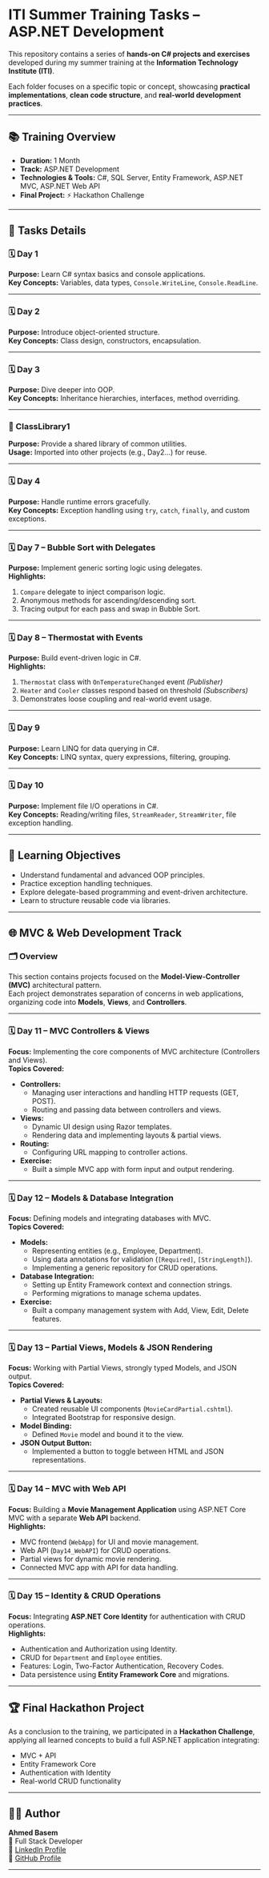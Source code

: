 # ITI Summer Training Tasks – ASP.NET Development

This repository contains a series of **hands-on C# projects and exercises** developed during my summer training at the **Information Technology Institute (ITI)**.

Each folder focuses on a specific topic or concept, showcasing **practical implementations**, **clean code structure**, and **real-world development practices**.

---

## 📚 Training Overview

- **Duration:** 1 Month  
- **Track:** ASP.NET Development  
- **Technologies & Tools:** C#, SQL Server, Entity Framework, ASP.NET MVC, ASP.NET Web API  
- **Final Project:** ⚡ Hackathon Challenge

---

## 🧩 Tasks Details

### 🗓️ Day 1
**Purpose:** Learn C# syntax basics and console applications.  
**Key Concepts:** Variables, data types, `Console.WriteLine`, `Console.ReadLine`.

---

### 🗓️ Day 2
**Purpose:** Introduce object-oriented structure.  
**Key Concepts:** Class design, constructors, encapsulation.

---

### 🗓️ Day 3
**Purpose:** Dive deeper into OOP.  
**Key Concepts:** Inheritance hierarchies, interfaces, method overriding.

---

### 🧰 ClassLibrary1
**Purpose:** Provide a shared library of common utilities.  
**Usage:** Imported into other projects (e.g., Day2...) for reuse.

---

### 🗓️ Day 4
**Purpose:** Handle runtime errors gracefully.  
**Key Concepts:** Exception handling using `try`, `catch`, `finally`, and custom exceptions.

---

### 🗓️ Day 7 – Bubble Sort with Delegates
**Purpose:** Implement generic sorting logic using delegates.  
**Highlights:**
1. `Compare` delegate to inject comparison logic.  
2. Anonymous methods for ascending/descending sort.  
3. Tracing output for each pass and swap in Bubble Sort.

---

### 🗓️ Day 8 – Thermostat with Events
**Purpose:** Build event-driven logic in C#.  
**Highlights:**
1. `Thermostat` class with `OnTemperatureChanged` event *(Publisher)*  
2. `Heater` and `Cooler` classes respond based on threshold *(Subscribers)*  
3. Demonstrates loose coupling and real-world event usage.

---

### 🗓️ Day 9
**Purpose:** Learn LINQ for data querying in C#.  
**Key Concepts:** LINQ syntax, query expressions, filtering, grouping.

---

### 🗓️ Day 10
**Purpose:** Implement file I/O operations in C#.  
**Key Concepts:** Reading/writing files, `StreamReader`, `StreamWriter`, file exception handling.

---

## 🎯 Learning Objectives
- Understand fundamental and advanced OOP principles.  
- Practice exception handling techniques.  
- Explore delegate-based programming and event-driven architecture.  
- Learn to structure reusable code via libraries.

---

## 🌐 MVC & Web Development Track

### 🗂️ Overview
This section contains projects focused on the **Model-View-Controller (MVC)** architectural pattern.  
Each project demonstrates separation of concerns in web applications, organizing code into **Models**, **Views**, and **Controllers**.

---

### 🗓️ Day 11 – MVC Controllers & Views
**Focus:** Implementing the core components of MVC architecture (Controllers and Views).  
**Topics Covered:**
- **Controllers:**  
  - Managing user interactions and handling HTTP requests (GET, POST).  
  - Routing and passing data between controllers and views.  
- **Views:**  
  - Dynamic UI design using Razor templates.  
  - Rendering data and implementing layouts & partial views.  
- **Routing:**  
  - Configuring URL mapping to controller actions.  
- **Exercise:**  
  - Built a simple MVC app with form input and output rendering.

---

### 🗓️ Day 12 – Models & Database Integration
**Focus:** Defining models and integrating databases with MVC.  
**Topics Covered:**
- **Models:**  
  - Representing entities (e.g., Employee, Department).  
  - Using data annotations for validation (`[Required]`, `[StringLength]`).  
  - Implementing a generic repository for CRUD operations.  
- **Database Integration:**  
  - Setting up Entity Framework context and connection strings.  
  - Performing migrations to manage schema updates.  
- **Exercise:**  
  - Built a company management system with Add, View, Edit, Delete features.

---

### 🗓️ Day 13 – Partial Views, Models & JSON Rendering
**Focus:** Working with Partial Views, strongly typed Models, and JSON output.  
**Topics Covered:**
- **Partial Views & Layouts:**  
  - Created reusable UI components (`MovieCardPartial.cshtml`).  
  - Integrated Bootstrap for responsive design.  
- **Model Binding:**  
  - Defined `Movie` model and bound it to the view.  
- **JSON Output Button:**  
  - Implemented a button to toggle between HTML and JSON representations.

---

### 🗓️ Day 14 – MVC with Web API
**Focus:** Building a **Movie Management Application** using ASP.NET Core MVC with a separate **Web API** backend.  
**Highlights:**
- MVC frontend (`WebApp`) for UI and movie management.  
- Web API (`Day14_WebAPI`) for CRUD operations.  
- Partial views for dynamic movie rendering.  
- Connected MVC app with API for data handling.

---

### 🗓️ Day 15 – Identity & CRUD Operations
**Focus:** Integrating **ASP.NET Core Identity** for authentication with CRUD operations.  
**Highlights:**
- Authentication and Authorization using Identity.  
- CRUD for `Department` and `Employee` entities.  
- Features: Login, Two-Factor Authentication, Recovery Codes.  
- Data persistence using **Entity Framework Core** and migrations.

---

## 🏆 Final Hackathon Project
As a conclusion to the training, we participated in a **Hackathon Challenge**, applying all learned concepts to build a full ASP.NET application integrating:
- MVC + API  
- Entity Framework Core  
- Authentication with Identity  
- Real-world CRUD functionality

---

## 🧑‍💻 Author
**Ahmed Basem**  
💼 Full Stack Developer  
🔗 [LinkedIn Profile](https://www.linkedin.com/in/ahmed-basem0104/)  
🔗 [GitHub Profile](https://github.com/Basem0)

---
